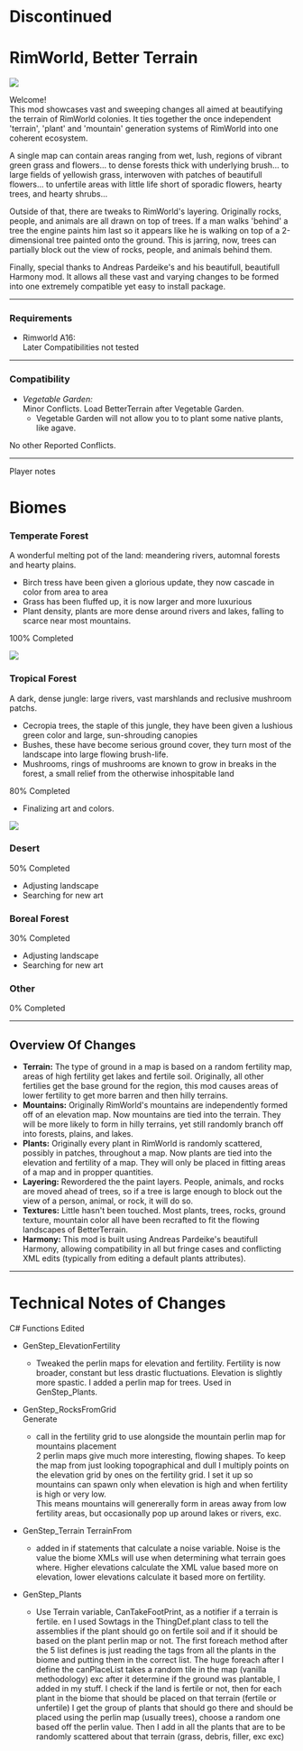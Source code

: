 # Discontinued

# RimWorld, Better Terrain

![](https://i.imgur.com/1SzUQXR.png)

Welcome!  
This mod showcases vast and sweeping changes all aimed at beautifying the terrain of RimWorld colonies.  It ties together the once independent 'terrain', 'plant' and 'mountain' generation systems of RimWorld into one coherent ecosystem. 

A single map can contain areas ranging from wet, lush, regions of vibrant green grass and flowers... to dense forests thick with underlying brush... to large fields of yellowish grass, interwoven with patches of beautifull flowers... to unfertile areas with little life short of sporadic flowers, hearty trees, and hearty shrubs...

Outside of that, there are tweaks to RimWorld's layering.  Originally rocks, people, and animals are all drawn on top of trees.  If a man walks 'behind' a tree the engine paints him last so it appears like he is walking on top of a 2-dimensional tree painted onto the ground.  This is jarring, now, trees can partially block out the view of rocks, people, and animals behind them. 

Finally, special thanks to Andreas Pardeike's and his beautifull, beautifull Harmony mod.  It allows all these vast and varying changes to be formed into one extremely compatible yet easy to install package.

-----

### Requirements  
* Rimworld A16:   
   Later Compatibilities not tested

-------------

### Compatibility
* _Vegetable Garden:_   
   Minor Conflicts.  Load BetterTerrain after Vegetable Garden. 
   * Vegetable Garden will not allow you to to plant some native plants, like agave.
   
No other Reported Conflicts.

-----------------

Player notes

# Biomes

### Temperate Forest  
   A wonderful melting pot of the land: meandering rivers, automnal forests and hearty plains.
   * Birch tress have been given a glorious update, they now cascade in color from area to area
   * Grass has been fluffed up, it is now larger and more luxurious
   * Plant density, plants are more dense around rivers and lakes, falling to scarce near most mountains.
   
   100% Completed   
   
![](https://i.imgur.com/1HCE5Ov.png)

### Tropical Forest   
   A dark, dense jungle:  large rivers, vast marshlands and reclusive mushroom patchs.
   * Cecropia trees, the staple of this jungle, they have been given a lushious green color and large, sun-shrouding canopies
   * Bushes, these have become serious ground cover, they turn most of the landscape into large flowing brush-life.
   * Mushrooms, rings of mushrooms are known to grow in breaks in the forest, a small relief from the otherwise inhospitable land
   
   80% Completed   
   * Finalizing art and colors.   
   
![](https://i.imgur.com/Y8gZNt0.png)

### Desert   
  50% Completed   
  * Adjusting landscape   
  * Searching for new art
    
### Boreal Forest   
  30% Completed   
   * Adjusting landscape   
   * Searching for new art
     
### Other   
  0% Completed   
  


-------------------------

## Overview Of Changes
  * __Terrain:__ The type of ground in a map is based on a random fertility map, areas of high fertility get lakes and fertile soil.  Originally, all other fertilies get the base ground for the region, this mod causes areas of lower fertility to get more barren and then hilly terrains.
  * __Mountains:__  Originally RimWorld's mountains are independently formed off of an elevation map.  Now mountains are tied into the terrain.  They will be more likely to form in hilly terrains, yet still randomly branch off into forests, plains, and lakes.
  * __Plants:__ Originally every plant in RimWorld is randomly scattered, possibly in patches, throughout a map.  Now plants are tied into the elevation and fertility of a map.  They will only be placed in fitting areas of a map and in propper quantities.
  * __Layering:__ Rewordered the the paint layers.  People, animals, and rocks are moved ahead of trees, so if a tree is large enough to block out the view of a person, animal, or rock, it will do so.
  * __Textures:__ Little hasn't been touched.  Most plants, trees, rocks, ground texture, mountain color all have been recrafted to fit the flowing landscapes of BetterTerrain.
  * __Harmony:__ This mod is built using Andreas Pardeike's beautifull Harmony, allowing compatibility in all but fringe cases and conflicting XML edits (typically from editing a default plants attributes).

---------------------
     
# Technical Notes of Changes

C# Functions Edited
* GenStep_ElevationFertility   
   * Tweaked the perlin maps for elevation and fertility.  Fertility is now broader, constant but less drastic fluctuations.  Elevation is slightly more spastic.
I added a perlin map for trees. Used in GenStep_Plants.

* GenStep_RocksFromGrid   
  Generate  
   * call in the fertility grid to use alongside the mountain perlin map for mountains placement   
2 perlin maps give much more interesting, flowing shapes.
To keep the map from just looking topographical and dull I multiply points on the elevation grid by ones on the fertility grid.
I set it up so mountains can spawn only when elevation is high and when fertility is high or very low.  
This means mountains will genererally form in areas away from low fertility areas, but occasionally pop up around lakes or rivers, exc.

* GenStep_Terrain
  TerrainFrom   
   * added in if statements that calculate a noise variable.  Noise is the value the biome XMLs will use when determining what terrain goes where.
Higher elevations calculate the XML value based more on elevation, lower elevations calculate it based more on fertility.

* GenStep_Plants   
   * Use Terrain variable, CanTakeFootPrint, as a notifier if a terrain is fertile.  en I used Sowtags in the ThingDef.plant class to tell the assemblies if the plant should go on fertile soil and if it should be based on the plant perlin map or not.  The first foreach method after the 5 list defines is just reading the tags from all the plants in the biome and putting them in the correct list.  The huge foreach after I define the canPlaceList takes a random tile in the map (vanilla methodology) exc after it determine if the ground was plantable, I added in my stuff.  I check if the land is fertile or not, then for each plant in the biome that should be placed on that terrain (fertile or unfertile)  I get the group of plants that should go there and should be placed using the perlin map (usually trees), choose a random one based off the perlin value.
Then I add in all the plants that are to be randomly scattered about that terrain (grass, debris, filler, exc exc)
